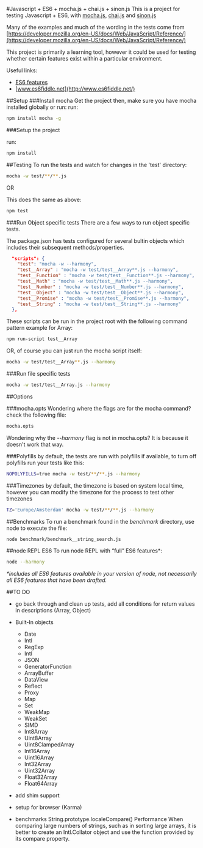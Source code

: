 #Javascript + ES6 + mocha.js + chai.js + sinon.js
This is a project for testing Javascript + ES6, with [mocha.js](https://github.com/mochajs/mocha), [chai.js](https://github.com/chaijs/chai) and [sinon.js](https://github.com/cjohansen/Sinon.JS)

Many of the examples and much of the wording in the tests come from [https://developer.mozilla.org/en-US/docs/Web/JavaScript/Reference/](https://developer.mozilla.org/en-US/docs/Web/JavaScript/Reference/)

This project is primarily a learning tool, however it could be used for testing whether certain features exist within a particular environment.

Useful links:
* [ES6 features](https://github.com/lukehoban/es6features)
* [www.es6fiddle.net](http://www.es6fiddle.net/)

##Setup
###Install mocha
Get the project then, make sure you have mocha installed globally or run:
run:
```bash
npm install mocha -g
```

###Setup the project

run:
```bash
npm install
```


##Testing
To run the tests and watch for changes in the 'test' directory:
```bash
mocha -w test/**/**.js
```

OR

This does the same as above:
```bash
npm test
```


###Run Object specific tests
There are a few ways to run object specific tests.

The package.json has tests configured for several bultin objects which includes their subsequent methods/properties.
```json
  "scripts": {
    "test": "mocha -w --harmony",
    "test__Array" : "mocha -w test/test__Array**.js --harmony",
    "test__Function" : "mocha -w test/test__Function**.js --harmony",
    "test__Math" : "mocha -w test/test__Math**.js --harmony",
    "test__Number" : "mocha -w test/test__Number**.js --harmony",
    "test__Object" : "mocha -w test/test__Object**.js --harmony",
    "test__Promise" : "mocha -w test/test__Promise**.js --harmony",
    "test__String" : "mocha -w test/test__String**.js --harmony"
  },
```

These scripts can be run in the project root with the following command pattern example for Array:
```bash
npm run-script test__Array
```

OR, of course you can just run the mocha script itself:
```bash
mocha -w test/test__Array**.js --harmony
```

###Run file specific tests
```bash
mocha -w test/test__Array.js --harmony
```

##Options

###mocha.opts
Wondering where the flags are for the mocha command? check the following file:
```bash
mocha.opts
```
Wondering why the _--harmony_ flag is not in mocha.opts? It is because it doesn't work that way.

###Polyfills
by default, the tests are run with polyfills if available, to turn off polyfills run your tests like this:
```bash
NOPOLYFILLS=true mocha -w test/**/**.js --harmony
```

###Timezones
by default, the timezone is based on system local time, however you can modify the timezone for the process to test other timezones
```bash
TZ='Europe/Amsterdam' mocha -w test/**/**.js --harmony
```

##Benchmarks
To run a benchmark found in the _benchmark_ directory, use node to execute the file:
```bash
node benchmark/benchmark__string_search.js
```

##node REPL ES6
To run node REPL with “full” ES6 features*:
```bash
node --harmony
```
_*includes all ES6 features available in your version of node, not necessarily all ES6 features that have been drafted._

##TO DO
* go back through and clean up tests, add all conditions for return values in descriptions (Array, Object)
* Built-In objects
	* Date
	* Intl
	* RegExp
	* Intl
	* JSON
	* GeneratorFunction
	* ArrayBuffer
	* DataView
	* Reflect
	* Proxy
	* Map
	* Set
	* WeakMap
	* WeakSet
	* SIMD
	* Int8Array
	* Uint8Array
	* Uint8ClampedArray
	* Int16Array
	* Uint16Array
	* Int32Array
	* Uint32Array
	* Float32Array
	* Float64Array

* add shim support
* setup for browser (Karma)

* benchmarks
String.prototype.localeCompare()
Performance
When comparing large numbers of strings, such as in sorting large arrays, it is better to create an Intl.Collator object and use the function provided by its compare property.



